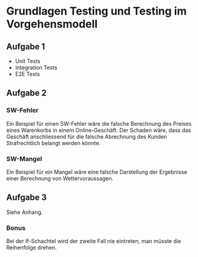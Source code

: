 # Grundlagen Testing und Testing im Vorgehensmodell

## Aufgabe 1

- Unit Tests
- Integration Tests
- E2E Tests

## Aufgabe 2

### SW-Fehler

Ein Beispiel für einen SW-Fehler wäre die falsche Berechnung des Preises eines 
Warenkorbs in einem Online-Geschäft. Der Schaden wäre, dass das Geschäft
anschliessend für die falsche Abrechnung des Kunden Strafrechtlich belangt
werden könnte.

### SW-Mangel

Ein Beispiel für ein Mangel wäre eine falsche Darstellung der Ergebnisse einer
Berechnung von Wettervoraussagen.

## Aufgabe 3

Siehe Anhang.

### Bonus

Bei der If-Schachtel wird der zweite Fall nie eintreten, man müsste die 
Reihenfolge drehen.
